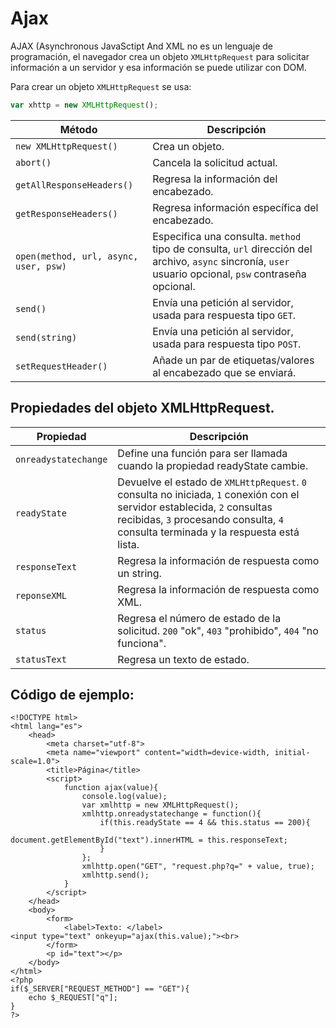# Ajax

AJAX (Asynchronous JavaSctipt And XML no es un lenguaje de programación, el navegador crea un objeto `XMLHttpRequest` para solicitar información a un servidor y esa información se puede utilizar con DOM. 

Para crear un objeto `XMLHttpRequest` se usa: 

~~~javascript
var xhttp = new XMLHttpRequest();
~~~


| Método                                | Descripción                                                  |
| ------------------------------------- | ------------------------------------------------------------ |
| `new XMLHttpRequest()`                | Crea un objeto.                                              |
| `abort()`                             | Cancela la solicitud actual.                                 |
| `getAllResponseHeaders()`             | Regresa la información del encabezado.                       |
| `getResponseHeaders()`                | Regresa información específica del encabezado.               |
| `open(method, url, async, user, psw)` | Especifica una consulta. `method` tipo de consulta, `url` dirección del archivo, `async` sincronía, `user` usuario opcional, `psw` contraseña opcional. |
| `send()`                              | Envía una petición al servidor, usada para respuesta tipo `GET`. |
| `send(string)`                        | Envía una petición al servidor, usada para respuesta tipo `POST`. |
| `setRequestHeader()`                  | Añade un par de etiquetas/valores al encabezado que se enviará. |

## Propiedades del objeto XMLHttpRequest. 

| Propiedad            | Descripción                                                  |
| -------------------- | ------------------------------------------------------------ |
| `onreadystatechange` | Define una función para ser llamada cuando la propiedad readyState cambie. |
| `readyState`         | Devuelve el estado de `XMLHttpRequest`. `0` consulta no iniciada, `1` conexión con el servidor establecida, `2` consultas recibidas, `3` procesando consulta, `4` consulta terminada y la respuesta está lista. |
| `responseText`       | Regresa la información de respuesta como un string.          |
| `reponseXML`         | Regresa la información de respuesta como XML.                |
| `status`             | Regresa el número de estado de la solicitud. `200` "ok", `403` "prohibido", `404` "no funciona". |
| `statusText`         | Regresa un texto de estado.                                  |

## Código de ejemplo:

~~~php+HTML
<!DOCTYPE html>
<html lang="es">
    <head>
        <meta charset="utf-8">
        <meta name="viewport" content="width=device-width, initial-scale=1.0">
        <title>Página</title>
        <script>
            function ajax(value){
                console.log(value);
                var xmlhttp = new XMLHttpRequest();
                xmlhttp.onreadystatechange = function(){
                    if(this.readyState == 4 && this.status == 200){
                        document.getElementById("text").innerHTML = this.responseText;
                    }
                };
                xmlhttp.open("GET", "request.php?q=" + value, true);
                xmlhttp.send();
            }
        </script>
    </head>
    <body>
        <form>
            <label>Texto: </label><input type="text" onkeyup="ajax(this.value);"><br>
        </form>
        <p id="text"></p>
    </body>
</html>
<?php
if($_SERVER["REQUEST_METHOD"] == "GET"){
    echo $_REQUEST["q"];
}
?>
~~~
